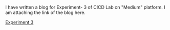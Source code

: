 I have written a blog for Experiment- 3 of CICD Lab on "Medium" platform. I am attaching the link of the blog here.

[Experiment 3](https://markandevansh99.medium.com/continuous-integration-and-delivery-jenkins-integration-with-github-and-maven-138c17bb843d?source=friends_link&sk=c434190d0671dacad9130b244c3146f1)
